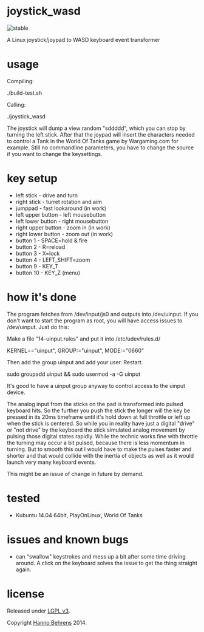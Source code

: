 # joystick_wasd

![stable](http://badges.github.io/stability-badges/dist/stable.svg)

A Linux joystick/joypad to WASD keyboard event transformer

# usage

Compiling: 

./build-test.sh 

Calling: 

./joystick_wasd

The joystick will dump a view random "sddddd", which you can stop by turning the left stick. After that the joypad will insert the characters needed to control a Tank in the World Of Tanks game by Wargaming.com for example. Still no commandline parameters, you have to change the source if you want to change the keysettings. 

# key setup

- left stick - drive and turn
- right stick - turret rotation and aim
- jumppad - fast lookaround (in work)
- left upper button - left mousebutton
- left lower button - right mousebutton
- right upper button - zoom in (in work)
- right lower button - zoom out (in work)
- button 1 - SPACE=hold & fire
- button 2 - R=reload
- button 3 - X=lock
- button 4 - LEFT_SHIFT=zoom
- button 9 - KEY_T
- button 10 - KEY_Z (menu)

# how it's done

The program fetches from /dev/input/js0 and outputs into /dev/uinput. If you don't want to start the program as root, you will have access issues to /dev/uinput. Just do this:

Make a file "14-uinput.rules" and put it into /etc/udev/rules.d/

KERNEL=="uinput", GROUP:="uinput", MODE:="0660"

Then add the group uinput and add your user. Restart.

sudo groupadd uinput && sudo usermod -a -G uinput <USERNAME>

It's good to have a uinput group anyway to control access to the uinput device.

The analog input from the sticks on the pad is transformed into pulsed keyboard hits. So the further you push the stick the longer will the key be pressed in its 20ms timeframe until it's hold down at full throttle or left up when the stick is centered. So while you in reality have just a digital "drive" or "not drive" by the keyboard the stick simulated analog movement by pulsing those digital states rapidly. While the technic works fine with throttle the turning may occur a bit pulsed, because there is less momentum in turning. But to smooth this out I would have to make the pulses faster and shorter and that would collide with the inertia of objects as well as it would launch very many keyboard events. 

This might be an issue of change in future by demand.

# tested

- Kubuntu 14.04 64bit, PlayOnLinux, World Of Tanks

# issues and known bugs

- can "swallow" keystrokes and mess up a bit after some time driving around. A click on the keyboard solves the issue to get the thing straight again.

# license

Released under [LGPL v3](http://www.gnu.org/copyleft/lesser.html).

Copyright [Hanno Behrens](http://pebbles.schattenlauf.de) 2014.

